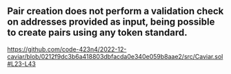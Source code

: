 ## Pair creation does not perform a validation check on addresses provided as input, being possible to create pairs using any token standard.

https://github.com/code-423n4/2022-12-caviar/blob/0212f9dc3b6a418803dbfacda0e340e059b8aae2/src/Caviar.sol#L23-L43
